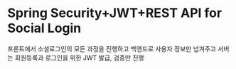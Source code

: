# Spring Security+JWT+REST API for Social Login

프론트에서 소셜로그인의 모든 과정을 진행하고 백엔드로 사용자 정보만 넘겨주고 서버는 회원등록과 로그인을 위한 JWT 발급, 검증만 진행
